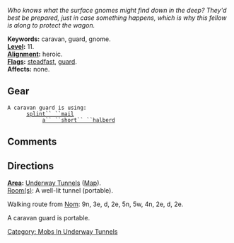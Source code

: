 *Who knows what the surface gnomes might find down in the deep? They'd
best be prepared, just in case something happens, which is why this
fellow is along to protect the wagon.*

**Keywords:** caravan, guard, gnome.  
**[Level](Level "wikilink"):** 11.  
**[Alignment](Alignment "wikilink"):** heroic.  
**[Flags](:Category:_Mob_Types "wikilink"):**
[steadfast](Sentinel_Mobs "wikilink"), [guard](Guard_Mobs "wikilink").  
**Affects:** none.  

## Gear

`A caravan guard is using:`  
<worn on body>`      `[`splint`` ``mail`](Splint_Mail_(Underway) "wikilink")  
<wielded>`           `[`a`` ``short`` ``halberd`](Short_Halberd_(Underway) "wikilink")

## Comments

## Directions

**[Area](:Category:_Areas "wikilink"):** [Underway
Tunnels](:Category:_Underway_Tunnels "wikilink")
([Map](Underway_Tunnels_Map "wikilink")).  
[Room(s)](:Category:Rooms "wikilink"): A well-lit tunnel (portable).

Walking route from [Nom](Nom "wikilink"): 9n, 3e, d, 2e, 5n, 5w, 4n, 2e,
d, 2e.

A caravan guard is portable.  

[Category: Mobs In Underway
Tunnels](Category:_Mobs_In_Underway_Tunnels "wikilink")

